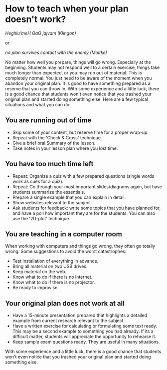 
# How to teach when your plan doesn't work?

*Heghlu’meH QaQ jajvam (Klingon)*

or

*no plan survives contact with the enemy (Moltke)*

No matter how well you prepare, things will go wrong. Especially at the beginning. Students may not respond well to a certain exercise, things take much longer than expected, or you may run out of material. This is completely normal. You just need to be aware of the moment when you abandon your original plan.
It is good to have something prepared as a reserve that you can throw in. With some experience and a little luck, there is a good chance that students won't even notice that you trashed your original plan and started doing something else. Here are a few typical situations and what you can do:

## You are running out of time

* Skip some of your content, but reserve time for a proper wrap-up.
* Repeat with the 'Check & Cross' technique.
* Give a brief oral Summary of the lesson.
* Take notes in your lesson plan where you lost time.

## You have too much time left

* Repeat: Organize a quiz with a few prepared questions (single words work as cues for a quiz).
* Repeat: Go through your most important slides/diagrams again, but have students summarize the essentials.
* Prepare a single example that you can explain in detail.
* Show websites relevant to the subject.
* Ask students for feedback: write some topics that you have planned for, and have a poll how important they are for the students. You can also use the '2D-plot' technique.

## You are teaching in a computer room
When working with computers and things go wrong, they often go totally wrong. Some suggestions to avoid the worst catastrophes:

* Test installation of everything in advance.
* Bring all material on two USB drives.
* Keep material on the web.
* Know what to do if there is no internet.
* Know what to do if there is no projector.
* Be ready to improvise.

## Your original plan does not work at all

* Have a 15-minute presentation prepared that highlights a detailed example from current research relevant to the subject.
* Have a written exercise for calculating or formulating some text ready. This may be a second example to something you had already. If its a difficult matter, students will appreciate the opportunity to rehearse it.
* Keep sample exam questions ready. They are useful in many situations.

With some experience and a little luck, there is a good chance that students won't even notice that you trashed your original plan and started doing something else.
